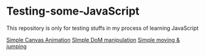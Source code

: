 # Testing-some-JavaScript
This repository is only for testing stuffs in my process of learning JavaScript

<a href="Simple Canvas animation/">Simple Canvas Animation</a>
<a href="SImple DoM manipulation/">SImple DoM manipulation</a>
<a href="Simple moving & jumping/">Simple moving & jumping</a>
